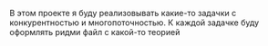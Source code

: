 В этом проекте я буду реализовывать какие-то задачки с конкурентностью и многопоточностью. К каждой задачке буду оформлять ридми файл с какой-то теорией

